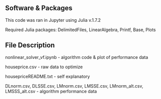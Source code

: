 ## Software & Packages
This code was ran in Jupyter using Julia v.1.7.2

Required Julia packages: DelimitedFiles, LinearAlgebra, Printf, Base, Plots



## File Description
nonlinear_solver_vf.ipynb - algorithm code & plot of performance data

houseprice.csv - raw data to optimize

housepriceREADME.txt - self explanatory

DLnorm.csv, DLSSE.csv, LMnorm.csv, LMSSE.csv, LMnorm_alt.csv, LMSSS_alt.csv - algorithm performance data

